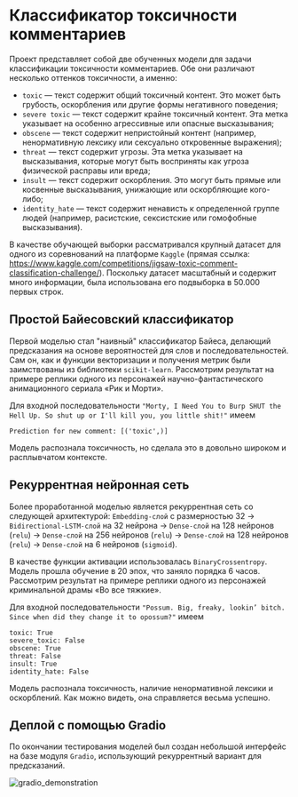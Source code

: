 # Классификатор токсичности комментариев

Проект представляет собой две обученных модели для задачи классификации 
токсичности комментариев. Обе они различают несколько оттенков токсичности, а именно: 
* ```toxic``` — текст содержит общий токсичный контент. Это может быть грубость, 
оскорбления или другие формы негативного поведения;
* ```severe toxic``` — текст содержит крайне токсичный контент. Эта метка указывает 
на особенно агрессивные или опасные высказывания; 
* ```obscene``` — текст содержит непристойный контент (например, ненормативную 
лексику или сексуально откровенные выражения);
* ```threat``` — текст содержит угрозы. Эта метка указывает на высказывания, которые 
могут быть восприняты как угроза физической расправы или вреда; 
* ```insult``` — текст содержит оскорбления. Это могут быть прямые или косвенные 
высказывания, унижающие или оскорбляющие кого-либо;
* ```identity_hate``` — текст содержит ненависть к определенной группе людей 
(например, расистские, сексистские или гомофобные высказывания).

В качестве обучающей выборки рассматривался крупный датасет для одного из соревнований 
на платформе ```Kaggle``` (прямая ссылка: https://www.kaggle.com/competitions/jigsaw-toxic-comment-classification-challenge/). 
Поскольку датасет масштабный и содержит много информации, была использована его подвыборка в 
$50.000$ первых строк.

## Простой Байесовский классификатор

Первой моделью стал "наивный" классификатор Байеса, делающий предсказания на основе вероятностей 
для слов и последовательностей. Сам он, как и функции векторизации и получения метрик были 
заимствованы из библиотеки ```scikit-learn```. Рассмотрим результат на примере реплики одного из персонажей 
научно-фантастического анимационного сериала «Рик и Морти».

Для входной последовательности ```"Morty, I Need You to Burp SHUT the Hell Up. So shut up or I'll kill you, you little shit!"``` 
имеем

    Prediction for new comment: [('toxic',)]

Модель распознала токсичность, но сделала это в довольно широком и расплывчатом контексте.

## Рекуррентная нейронная сеть

Более проработанной моделью является рекуррентная сеть со следующей архитектурой: 
```Embedding-слой``` с размерностью 32 $\rightarrow$  ```Bidirectional-LSTM-слой``` на 32 нейрона $\rightarrow$ 
```Dense-слой``` на 128 нейронов (```relu```) $\rightarrow$ ```Dense-слой``` на 256 нейронов (```relu```) $\rightarrow$ ```Dense-слой``` 
на 128 нейронов (```relu```) $\rightarrow$ ```Dense-слой``` на 6 нейронов (```sigmoid```).

В качестве функции активации 
использовалась ```BinaryCrossentropy```. Модель прошла обучение в $20$ эпох, что заняло порядка $6$ часов. 
Рассмотрим результат на примере реплики одного из персонажей криминальной драмы «Во все тяжкие».

Для входной последовательности ```"Possum. Big, freaky, lookin’ bitch. Since when did they change it to opossum?"``` 
имеем

    toxic: True
    severe_toxic: False
    obscene: True
    threat: False
    insult: True
    identity_hate: False

Модель распознала токсичность, наличие ненормативной лексики и оскорблений. Как можно видеть, она справляется весьма 
успешно.

## Деплой с помощью Gradio

По окончании тестирования моделей был создан небольшой интерфейс на базе модуля ```Gradio```, использующий рекуррентный 
вариант для предсказаний.

![gradio_demonstration](https://github.com/user-attachments/assets/55edc3f3-5ce2-4ed3-852e-8f8865695619)
